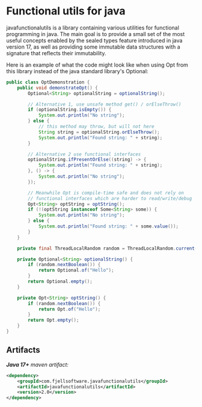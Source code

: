 Functional utils for java
======================

javafunctionalutils is a library containing various utilities for functional programming in java.
The main goal is to provide a small set of the most useful concepts enabled by the sealed types feature introduced 
in java version 17, as well as providing some immutable data structures with a signature that reflects their 
immutability.

Here is an example of what the code might look like when using Opt from this library instead of the java standard 
library's Optional:

```java
public class OptDemonstration {
    public void demonstrateOpt() {
        Optional<String> optionalString = optionalString();

        // Alternative 1, use unsafe method get() / orElseThrow()
        if (optionalString.isEmpty()) {
            System.out.println("No string");
        } else {
            // this method may throw, but will not here
            String string = optionalString.orElseThrow();
            System.out.println("Found string: " + string);
        }

        // Alternative 2 use functional interfaces
        optionalString.ifPresentOrElse((string) -> {
            System.out.println("Found string: " + string);
        }, () -> {
            System.out.println("No string");
        });

        // Meanwhile Opt is compile-time safe and does not rely on 
        // functional interfaces which are harder to read/write/debug
        Opt<String> optString = optString();
        if (!(optString instanceof Some<String> some)) {
            System.out.println("No string");
        } else {
            System.out.println("Found string: " + some.value());
        }
    }

    private final ThreadLocalRandom random = ThreadLocalRandom.current();

    private Optional<String> optionalString() {
        if (random.nextBoolean()) {
            return Optional.of("Hello");
        }
        return Optional.empty();
    }

    private Opt<String> optString() {
        if (random.nextBoolean()) {
            return Opt.of("Hello");
        }
        return Opt.empty();
    }
}
```

## Artifacts

_**Java 17+** maven artifact:_
```xml
<dependency>
    <groupId>com.fjellsoftware.javafunctionalutils</groupId>
    <artifactId>javafunctionalutils</artifactId>
    <version>2.0</version>
</dependency>
```
